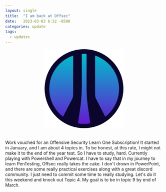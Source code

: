 ```yaml
---
layout: single
title:  "I am back at Offsec"
date:   2023-03-03 6:32 -0500
categories: update
tags:
  - updates
---
```

<div style="text-align: center;">
<img src="/images/offsec.png" alt="Offsec Training Logo" width="50%"/>
</div>
<br />
<br />
Work vouched for an Offensive Security Learn One Subscription! It started in January, and I am about 4 topics in.  To be honest, at this rate, I might not make it to the end of the year test.  So I have to study, hard.  Currently playing with Powershell and Powercat.  I have to say that in my journey to learn PenTesting, Offsec really takes the cake.  I don't drown in PowerPoint, and there are some really practical exercises along with a great discord community.  I just need to commit some time to really studying.  Let's do it this weekend and knock out Topic 4.  My goal is to be in topic 9 by end of March.